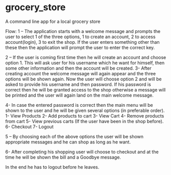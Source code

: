 # grocery_store
A command line app for a local grocery store


Flow:
1 – The application starts with a welcome message and prompts the user to select
1 of the three options, 1 to create an account, 2 to access account(login), 3 to exit
the shop. If the user enters something other than these then the application will
prompt the user to enter the correct key.

2 – If the user is coming first time then he will create an account and choose
option 1. This will ask user for his username which he want for himself, then some
other information and then the account will be created.
3- After creating account the welcome message will again appear and the three
options will be shown again. Now the user will choose option 2 and will be asked
to provide his username and then password. If his password is correct then he will
be granted access to the shop otherwise a message will be printed and the user
will again land on the main welcome message.

4- In case the entered password is correct then the main menu will be shown to
the user and he will be given several options (in preferable order).
  1- View Products
  2- Add products to cart
  3- View Cart
  4- Remove products from cart
  5- View previous carts (If the user have been in the shop before).
  6- Checkout
  7- Logout
  
5 – By choosing each of the above options the user will be shown appropriate
messages and he can shop as long as he want.

6- After completing his shopping user will choose to checkout and at the time he
will be shown the bill and a Goodbye message.

In the end he has to logout before he leaves.
